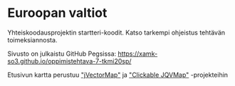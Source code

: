 # Euroopan valtiot

Yhteiskoodausprojektin startteri-koodit. Katso tarkempi ohjeistus tehtävän toimeksiannosta.

Sivusto on julkaistu GitHub Pegsissa: https://xamk-so3.github.io/oppimistehtava-7-tkmi20sp/

Etusivun kartta perustuu ["jVectorMap"](https://jvectormap.com/) ja ["Clickable JQVMap"](https://www.10bestdesign.com/jqvmap/) -projekteihin
